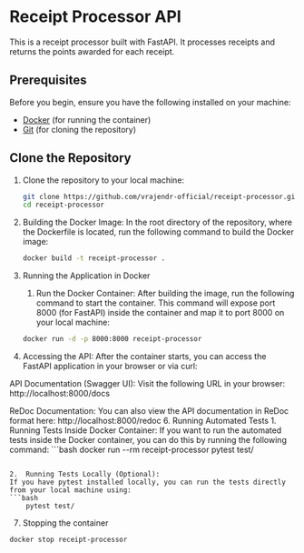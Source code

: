 # Receipt Processor API

This is a receipt processor built with FastAPI. It processes receipts and returns the points awarded for each receipt.

## Prerequisites

Before you begin, ensure you have the following installed on your machine:

- [Docker](https://www.docker.com/get-started) (for running the container)
- [Git](https://git-scm.com/) (for cloning the repository)

## Clone the Repository

1. Clone the repository to your local machine:

   ```bash
   git clone https://github.com/vrajendr-official/receipt-processor.git
   cd receipt-processor
   
2. Building the Docker Image:
In the root directory of the repository, where the Dockerfile is located, run the following command to build the Docker image:
   ```bash
   docker build -t receipt-processor .
   
3. Running the Application in Docker
	1.	Run the Docker Container:
After building the image, run the following command to start the container. This command will expose port 8000 (for FastAPI) inside the container and map it to port 8000 on your local machine:
   ```bash
   docker run -d -p 8000:8000 receipt-processor
   
4. 	Accessing the API:
After the container starts, you can access the FastAPI application in your browser or via curl:
	
API Documentation (Swagger UI):
Visit the following URL in your browser:
    http://localhost:8000/docs

ReDoc Documentation:
You can also view the API documentation in ReDoc format here:
http://localhost:8000/redoc
6. Running Automated Tests
	1.	Running Tests Inside Docker Container:
If you want to run the automated tests inside the Docker container, you can do this by running the following command:
    ```bash
   docker run --rm receipt-processor pytest test/
   ```
   
2.	Running Tests Locally (Optional):
If you have pytest installed locally, you can run the tests directly from your local machine using:
```bash
       pytest test/
```
7. Stopping the container

```bash 
docker stop receipt-processor
```

